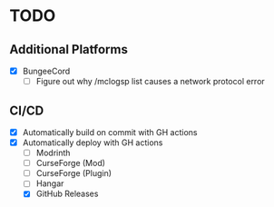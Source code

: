 # TODO

## Additional Platforms
- [x] BungeeCord
  - [ ] Figure out why /mclogsp list causes a network protocol error

## CI/CD
- [x] Automatically build on commit with GH actions
- [x] Automatically deploy with GH actions
  - [ ] Modrinth
  - [ ] CurseForge (Mod)
  - [ ] CurseForge (Plugin)
  - [ ] Hangar
  - [x] GitHub Releases

